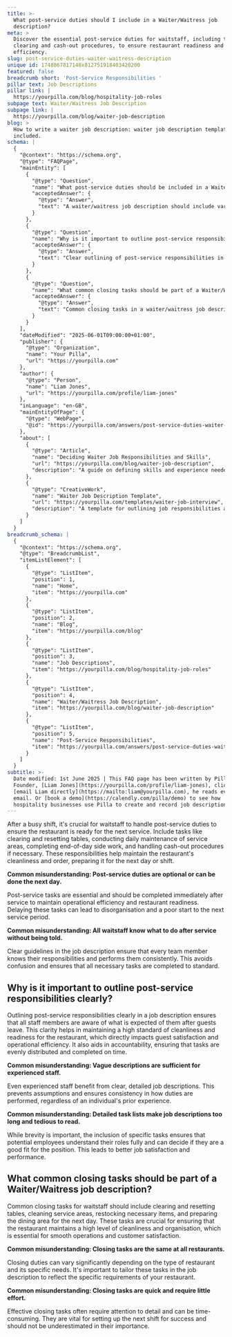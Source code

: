 ```yaml
---
title: >-
  What post-service duties should I include in a Waiter/Waitress job
  description?
meta: >
  Discover the essential post-service duties for waitstaff, including table
  clearing and cash-out procedures, to ensure restaurant readiness and
  efficiency.
slug: post-service-duties-waiter-waitress-description
unique id: 1748867817148x812751918403420200
featured: false
breadcrumb short: 'Post-Service Responsibilities '
pillar text: Job Descriptions
pillar link: |
  https://yourpilla.com/blog/hospitality-job-roles
subpage text: Waiter/Waitress Job Description
subpage link: |
  https://yourpilla.com/blog/waiter-job-description
blog: >
  How to write a waiter job description: waiter job description template
  included.
schema: |
  {
    "@context": "https://schema.org",
    "@type": "FAQPage",
    "mainEntity": [
      {
        "@type": "Question",
        "name": "What post-service duties should be included in a Waiter/Waitress job description?",
        "acceptedAnswer": {
          "@type": "Answer",
          "text": "A waiter/waitress job description should include various post-service duties to ensure the restaurant is ready for the next service. These duties include clearing and resetting tables, conducting daily maintenance of service areas, completing end-of-day side work, and handling cash-out procedures if applicable. These responsibilities are vital for maintaining the restaurant's cleanliness and order, preparing it effectively for the next day or shift."
        }
      },
      {
        "@type": "Question",
        "name": "Why is it important to outline post-service responsibilities clearly in a job description?",
        "acceptedAnswer": {
          "@type": "Answer",
          "text": "Clear outlining of post-service responsibilities in a job description is crucial for ensuring all staff members understand what is expected of them after guests leave. This clarity helps maintain high standards of cleanliness and readiness in the restaurant, enhances guest satisfaction, and boosts operational efficiency. It also fosters accountability, ensuring tasks are evenly distributed and completed on time."
        }
      },
      {
        "@type": "Question",
        "name": "What common closing tasks should be part of a Waiter/Waitress job description?",
        "acceptedAnswer": {
          "@type": "Answer",
          "text": "Common closing tasks in a waiter/waitress job description should include clearing and resetting tables, cleaning service areas, restocking necessary items, and preparing the dining area for the following day. These duties are essential for maintaining cleanliness and organisation in the restaurant, which are crucial for seamless operations and enhanced customer satisfaction."
        }
      }
    ],
    "dateModified": "2025-06-01T09:00:00+01:00",
    "publisher": {
      "@type": "Organization",
      "name": "Your Pilla",
      "url": "https://yourpilla.com"
    },
    "author": {
      "@type": "Person",
      "name": "Liam Jones",
      "url": "https://yourpilla.com/profile/liam-jones"
    },
    "inLanguage": "en-GB",
    "mainEntityOfPage": {
      "@type": "WebPage",
      "@id": "https://yourpilla.com/answers/post-service-duties-waiter-waitress-description"
    },
    "about": [
      {
        "@type": "Article",
        "name": "Deciding Waiter Job Responsibilities and Skills",
        "url": "https://yourpilla.com/blog/waiter-job-description",
        "description": "A guide on defining skills and experience needed for a waiter, improving job descriptions for hiring and operational clarity."
      },
      {
        "@type": "CreativeWork",
        "name": "Waiter Job Description Template",
        "url": "https://yourpilla.com/templates/waiter-job-interview",
        "description": "A template for outlining job responsibilities and qualifications for waitstaff, aiding employers in the hiring process."
      }
    ]
  }
breadcrumb_schema: |
  {
    "@context": "https://schema.org",
    "@type": "BreadcrumbList",
    "itemListElement": [
      {
        "@type": "ListItem",
        "position": 1,
        "name": "Home",
        "item": "https://yourpilla.com"
      },
      {
        "@type": "ListItem",
        "position": 2,
        "name": "Blog",
        "item": "https://yourpilla.com/blog"
      },
      {
        "@type": "ListItem",
        "position": 3,
        "name": "Job Descriptions",
        "item": "https://yourpilla.com/blog/hospitality-job-roles"
      },
      {
        "@type": "ListItem",
        "position": 4,
        "name": "Waiter/Waitress Job Description",
        "item": "https://yourpilla.com/blog/waiter-job-description"
      },
      {
        "@type": "ListItem",
        "position": 5,
        "name": "Post-Service Responsibilities",
        "item": "https://yourpilla.com/answers/post-service-duties-waiter-waitress-description"
      }
    ]
  }
subtitle: >-
  Date modified: 1st June 2025 | This FAQ page has been written by Pilla
  Founder, [Liam Jones](https://yourpilla.com/profile/liam-jones), click to
  [email Liam directly](https://mailto:liam@yourpilla.com), he reads every
  email. Or [book a demo](https://calendly.com/pilla/demo) to see how
  hospitality businesses use Pilla to create and record job descriptions.
---
```

After a busy shift, it's crucial for waitstaff to handle post-service duties to ensure the restaurant is ready for the next service. Include tasks like clearing and resetting tables, conducting daily maintenance of service areas, completing end-of-day side work, and handling cash-out procedures if necessary. These responsibilities help maintain the restaurant's cleanliness and order, preparing it for the next day or shift.

**Common misunderstanding: Post-service duties are optional or can be done the next day.**

Post-service tasks are essential and should be completed immediately after service to maintain operational efficiency and restaurant readiness. Delaying these tasks can lead to disorganisation and a poor start to the next service period.

**Common misunderstanding: All waitstaff know what to do after service without being told.**

Clear guidelines in the job description ensure that every team member knows their responsibilities and performs them consistently. This avoids confusion and ensures that all necessary tasks are completed to standard.

## Why is it important to outline post-service responsibilities clearly?

Outlining post-service responsibilities clearly in a job description ensures that all staff members are aware of what is expected of them after guests leave. This clarity helps in maintaining a high standard of cleanliness and readiness for the restaurant, which directly impacts guest satisfaction and operational efficiency. It also aids in accountability, ensuring that tasks are evenly distributed and completed on time.

**Common misunderstanding: Vague descriptions are sufficient for experienced staff.**

Even experienced staff benefit from clear, detailed job descriptions. This prevents assumptions and ensures consistency in how duties are performed, regardless of an individual's prior experience.

**Common misunderstanding: Detailed task lists make job descriptions too long and tedious to read.**

While brevity is important, the inclusion of specific tasks ensures that potential employees understand their roles fully and can decide if they are a good fit for the position. This leads to better job satisfaction and performance.

## What common closing tasks should be part of a Waiter/Waitress job description?

Common closing tasks for waitstaff should include clearing and resetting tables, cleaning service areas, restocking necessary items, and preparing the dining area for the next day. These tasks are crucial for ensuring that the restaurant maintains a high level of cleanliness and organisation, which is essential for smooth operations and customer satisfaction.

**Common misunderstanding: Closing tasks are the same at all restaurants.**

Closing duties can vary significantly depending on the type of restaurant and its specific needs. It's important to tailor these tasks in the job description to reflect the specific requirements of your restaurant.

**Common misunderstanding: Closing tasks are quick and require little effort.**

Effective closing tasks often require attention to detail and can be time-consuming. They are vital for setting up the next shift for success and should not be underestimated in their importance.
